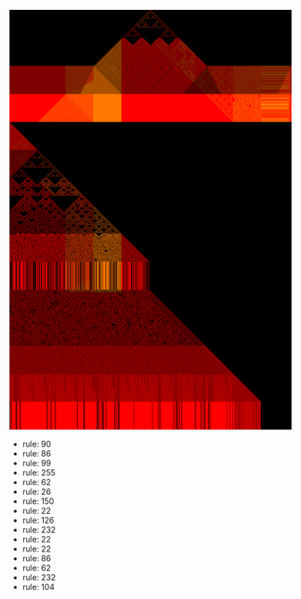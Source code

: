 ![photo](./output.png) 
 * rule: 90
* rule: 86
* rule: 99
* rule: 255
* rule: 62
* rule: 26
* rule: 150
* rule: 22
* rule: 126
* rule: 232
* rule: 22
* rule: 22
* rule: 86
* rule: 62
* rule: 232
* rule: 104
